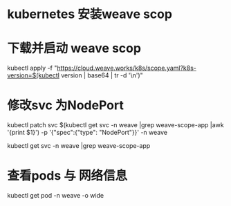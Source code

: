 # kubernetes 安装weave scop
# 下载并启动 weave scop
kubectl apply -f "https://cloud.weave.works/k8s/scope.yaml?k8s-version=$(kubectl version | base64 | tr -d '\n')"

# 修改svc 为NodePort
kubectl patch svc $(kubectl get svc -n weave |grep weave-scope-app |awk '{print $1}') -p '{"spec":{"type": "NodePort"}}' -n weave

kubectl get svc -n weave |grep weave-scope-app

# 查看pods 与 网络信息
kubectl get pod -n weave -o wide
